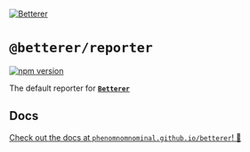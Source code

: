 [![Betterer](https://raw.githubusercontent.com/phenomnomnominal/betterer/master/website/static/img/header.png)](https://phenomnomnominal.github.io/betterer/)

# `@betterer/reporter`

[![npm version](https://img.shields.io/npm/v/@betterer/reporter.svg)](https://www.npmjs.com/package/@betterer/reporter)

The default reporter for [**`Betterer`**](https://github.com/phenomnomnominal/betterer)

## Docs

[Check out the docs at `phenomnomnominal.github.io/betterer`! 🎉](https://phenomnomnominal.github.io/betterer/docs/reporters)
